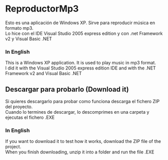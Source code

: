 # ReproductorMp3
<p>Esto es una aplicación de Windows XP. Sirve para reproducir música en formato mp3.</br>
Lo hice con el IDE Visual Studio 2005 express edition y con .net Framework v2 y Visual Basic .NET</p>

<h3>In English</h3>

<p>This is a Windows XP application. It is used to play music in mp3 format.</br>
I did it with the Visual Studio 2005 express edition IDE and with the .NET Framework v2 and Visual Basic .NET</p>
<h2>Descargar para probarlo (Download it)</h2>

<p>Si quieres descargarlo para probar como funciona descarga el fichero ZIP del proyecto.</br> 
Cuando lo termines de descargar, lo descomprimes en una carpeta y ejecutas el fichero .EXE</p>

<h3>In English</h3>
<p>
If you want to download it to test how it works, download the ZIP file of the project. </br>
When you finish downloading, unzip it into a folder and run the file .EXE</p>
